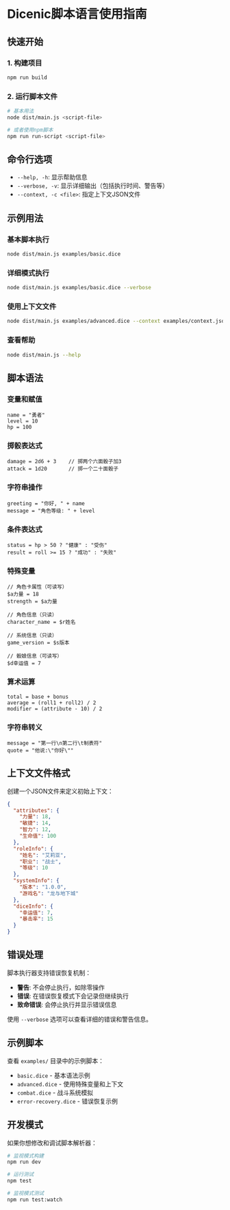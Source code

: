 # Dicenic脚本语言使用指南

## 快速开始

### 1. 构建项目
```bash
npm run build
```

### 2. 运行脚本文件
```bash
# 基本用法
node dist/main.js <script-file>

# 或者使用npm脚本
npm run run-script <script-file>
```

## 命令行选项

- `--help, -h`: 显示帮助信息
- `--verbose, -v`: 显示详细输出（包括执行时间、警告等）
- `--context, -c <file>`: 指定上下文JSON文件

## 示例用法

### 基本脚本执行
```bash
node dist/main.js examples/basic.dice
```

### 详细模式执行
```bash
node dist/main.js examples/basic.dice --verbose
```

### 使用上下文文件
```bash
node dist/main.js examples/advanced.dice --context examples/context.json
```

### 查看帮助
```bash
node dist/main.js --help
```

## 脚本语法

### 变量和赋值
```dicenic
name = "勇者"
level = 10
hp = 100
```

### 掷骰表达式
```dicenic
damage = 2d6 + 3    // 掷两个六面骰子加3
attack = 1d20       // 掷一个二十面骰子
```

### 字符串操作
```dicenic
greeting = "你好, " + name
message = "角色等级: " + level
```

### 条件表达式
```dicenic
status = hp > 50 ? "健康" : "受伤"
result = roll >= 15 ? "成功" : "失败"
```

### 特殊变量
```dicenic
// 角色卡属性（可读写）
$a力量 = 18
strength = $a力量

// 角色信息（只读）
character_name = $r姓名

// 系统信息（只读）
game_version = $s版本

// 骰娘信息（可读写）
$d幸运值 = 7
```

### 算术运算
```dicenic
total = base + bonus
average = (roll1 + roll2) / 2
modifier = (attribute - 10) / 2
```

### 字符串转义
```dicenic
message = "第一行\n第二行\t制表符"
quote = "他说:\"你好\""
```

## 上下文文件格式

创建一个JSON文件来定义初始上下文：

```json
{
  "attributes": {
    "力量": 18,
    "敏捷": 14,
    "智力": 12,
    "生命值": 100
  },
  "roleInfo": {
    "姓名": "艾莉亚",
    "职业": "战士",
    "等级": 10
  },
  "systemInfo": {
    "版本": "1.0.0",
    "游戏名": "龙与地下城"
  },
  "diceInfo": {
    "幸运值": 7,
    "暴击率": 15
  }
}
```

## 错误处理

脚本执行器支持错误恢复机制：

- **警告**: 不会停止执行，如除零操作
- **错误**: 在错误恢复模式下会记录但继续执行
- **致命错误**: 会停止执行并显示错误信息

使用 `--verbose` 选项可以查看详细的错误和警告信息。

## 示例脚本

查看 `examples/` 目录中的示例脚本：

- `basic.dice` - 基本语法示例
- `advanced.dice` - 使用特殊变量和上下文
- `combat.dice` - 战斗系统模拟
- `error-recovery.dice` - 错误恢复示例

## 开发模式

如果你想修改和调试脚本解析器：

```bash
# 监视模式构建
npm run dev

# 运行测试
npm test

# 监视模式测试
npm run test:watch
```